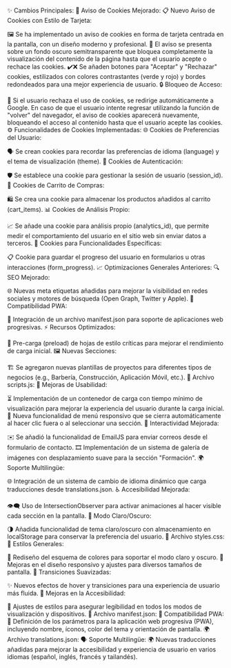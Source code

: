 ✨ Cambios Principales:
🍪 Aviso de Cookies Mejorado:
📋 Nuevo Aviso de Cookies con Estilo de Tarjeta:

🖼️ Se ha implementado un aviso de cookies en forma de tarjeta centrada en la pantalla, con un diseño moderno y profesional.
🚫 El aviso se presenta sobre un fondo oscuro semitransparente que bloquea completamente la visualización del contenido de la página hasta que el usuario acepte o rechace las cookies.
✔️❌ Se añaden botones para "Aceptar" y "Rechazar" cookies, estilizados con colores contrastantes (verde y rojo) y bordes redondeados para una mejor experiencia de usuario.
🔒 Bloqueo de Acceso:

🔄 Si el usuario rechaza el uso de cookies, se redirige automáticamente a Google. En caso de que el usuario intente regresar utilizando la función de "volver" del navegador, el aviso de cookies aparecerá nuevamente, bloqueando el acceso al contenido hasta que el usuario acepte las cookies.
⚙️ Funcionalidades de Cookies Implementadas:
🌐 Cookies de Preferencias del Usuario:

🗣️ Se crean cookies para recordar las preferencias de idioma (language) y el tema de visualización (theme).
🔑 Cookies de Autenticación:

🛡️ Se establece una cookie para gestionar la sesión de usuario (session_id).
🛒 Cookies de Carrito de Compras:

🛍️ Se crea una cookie para almacenar los productos añadidos al carrito (cart_items).
📊 Cookies de Análisis Propio:

📈 Se añade una cookie para análisis propio (analytics_id), que permite medir el comportamiento del usuario en el sitio web sin enviar datos a terceros.
📝 Cookies para Funcionalidades Específicas:

📋 Cookie para guardar el progreso del usuario en formularios u otras interacciones (form_progress).
📈 Optimizaciones Generales Anteriores:
🔍 SEO Mejorado:

🌐 Nuevas meta etiquetas añadidas para mejorar la visibilidad en redes sociales y motores de búsqueda (Open Graph, Twitter y Apple).
📱 Compatibilidad PWA:

🚀 Integración de un archivo manifest.json para soporte de aplicaciones web progresivas.
⚡ Recursos Optimizados:

🔄 Pre-carga (preload) de hojas de estilo críticas para mejorar el rendimiento de carga inicial.
🖼️ Nuevas Secciones:

🏗️ Se agregaron nuevas plantillas de proyectos para diferentes tipos de negocios (e.g., Barbería, Construcción, Aplicación Móvil, etc.).
📝 Archivo scripts.js:
🔧 Mejoras de Usabilidad:

⏳ Implementación de un contenedor de carga con tiempo mínimo de visualización para mejorar la experiencia del usuario durante la carga inicial.
📱 Nueva funcionalidad de menú responsivo que se cierra automáticamente al hacer clic fuera o al seleccionar una sección.
🤝 Interactividad Mejorada:

✉️ Se añadió la funcionalidad de EmailJS para enviar correos desde el formulario de contacto.
🎞️ Implementación de un sistema de galería de imágenes con desplazamiento suave para la sección "Formación".
🌍 Soporte Multilingüe:

🌐 Integración de un sistema de cambio de idioma dinámico que carga traducciones desde translations.json.
♿ Accesibilidad Mejorada:

👁️‍🗨️ Uso de IntersectionObserver para activar animaciones al hacer visible cada sección en la pantalla.
🌙 Modo Claro/Oscuro:

🌗 Añadida funcionalidad de tema claro/oscuro con almacenamiento en localStorage para conservar la preferencia del usuario.
🎨 Archivo styles.css:
🎨 Estilos Generales:

🎨 Rediseño del esquema de colores para soportar el modo claro y oscuro.
📱 Mejoras en el diseño responsivo y ajustes para diversos tamaños de pantalla.
💫 Transiciones Suavizadas:

✨ Nuevos efectos de hover y transiciones para una experiencia de usuario más fluida.
🧩 Mejoras en la Accesibilidad:

📘 Ajustes de estilos para asegurar legibilidad en todos los modos de visualización y dispositivos.
📱 Archivo manifest.json:
📲 Compatibilidad PWA:
🔧 Definición de los parámetros para la aplicación web progresiva (PWA), incluyendo nombre, íconos, color del tema y orientación de pantalla.
🌍 Archivo translations.json:
🗣️ Soporte Multilingüe:
🌍 Nuevas traducciones añadidas para mejorar la accesibilidad y experiencia de usuario en varios idiomas (español, inglés, francés y tailandés).
